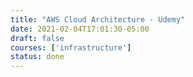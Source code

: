 ```yaml
---
title: "AWS Cloud Architecture - Udemy"
date: 2021-02-04T17:01:30-05:00
draft: false
courses: ['infrastructure']
status: done
---
```


